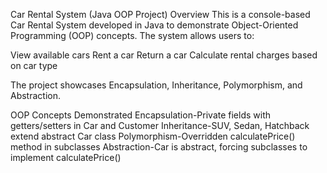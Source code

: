Car Rental System (Java OOP Project)
Overview
This is a console-based Car Rental System developed in Java to demonstrate Object-Oriented Programming (OOP) concepts.
The system allows users to:

View available cars
Rent a car
Return a car
Calculate rental charges based on car type

The project showcases Encapsulation, Inheritance, Polymorphism, and Abstraction.

OOP Concepts Demonstrated
Encapsulation-Private fields with getters/setters in Car and Customer
Inheritance-SUV, Sedan, Hatchback extend abstract Car class
Polymorphism-Overridden calculatePrice() method in subclasses
Abstraction-Car is abstract, forcing subclasses to implement calculatePrice()
